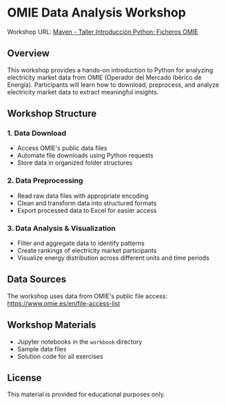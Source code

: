 # OMIE Data Analysis Workshop
Workshop URL: [Maven - Taller Introducción Python: Ficheros OMIE](https://maven.com/p/bfeb13/taller-introduccion-python-ficheros-omie?utm_medium=ll_share_link&utm_source=instructor)

## Overview
This workshop provides a hands-on introduction to Python for analyzing electricity market data from OMIE (Operador del Mercado Ibérico de Energía). Participants will learn how to download, preprocess, and analyze electricity market data to extract meaningful insights.

## Workshop Structure

### 1. Data Download
- Access OMIE's public data files
- Automate file downloads using Python requests
- Store data in organized folder structures

### 2. Data Preprocessing
- Read raw data files with appropriate encoding
- Clean and transform data into structured formats
- Export processed data to Excel for easier access

### 3. Data Analysis & Visualization
- Filter and aggregate data to identify patterns
- Create rankings of electricity market participants
- Visualize energy distribution across different units and time periods

## Data Sources
The workshop uses data from OMIE's public file access:
https://www.omie.es/en/file-access-list

## Workshop Materials
- Jupyter notebooks in the `workbook` directory
- Sample data files
- Solution code for all exercises

## License
This material is provided for educational purposes only.
